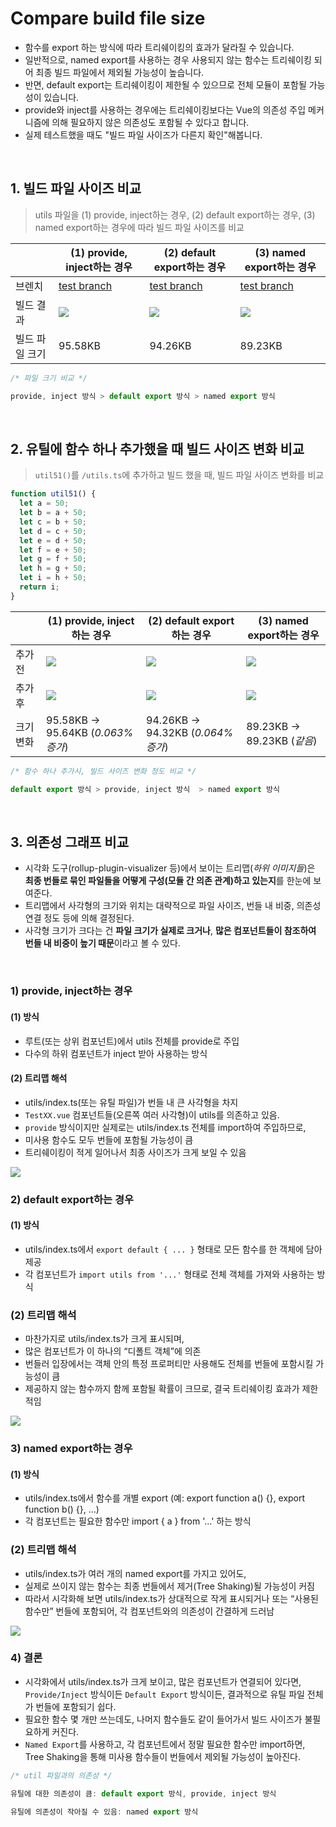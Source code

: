 # Compare build file size
- 함수를 export 하는 방식에 따라 트리쉐이킹의 효과가 달라질 수 있습니다.
- 일반적으로, named export를 사용하는 경우 사용되지 않는 함수는 트리쉐이킹 되어 최종 빌드 파일에서 제외될 가능성이 높습니다.
- 반면, default export는 트리쉐이킹이 제한될 수 있으므로 전체 모듈이 포함될 가능성이 있습니다.
- provide와 inject를 사용하는 경우에는 트리쉐이킹보다는 Vue의 의존성 주입 메커니즘에 의해 필요하지 않은 의존성도 포함될 수 있다고 합니다.
- 실제 테스트했을 때도 "빌드 파일 사이즈가 다른지 확인"해봅니다.

<br/>

## 1. 빌드 파일 사이즈 비교
> utils 파일을 (1) provide, inject하는 경우, (2) default export하는 경우, (3) named export하는 경우에 따라 빌드 파일 사이즈를 비교


||(1) provide, inject하는 경우|(2) default export하는 경우|(3) named export하는 경우|
|---|---|---|---|
|브렌치|<a href="https://github.com/KumJungMin/inject-import-bundling-test/blob/provide-inject-bundling-test/src/main.ts">test branch</a>|<a href="https://github.com/KumJungMin/inject-import-bundling-test/blob/export-default/src/utils/index.ts">test branch</a>|<a href="https://github.com/KumJungMin/inject-import-bundling-test/blob/named-import/src/utils/index.ts">test branch</a>|
|빌드 결과|<img src="https://github.com/KumJungMin/inject-import-bundling-test/blob/main/public/provide-inject.png" />|<img src="https://github.com/KumJungMin/inject-import-bundling-test/blob/main/public/export-default.png" />|<img src="https://github.com/KumJungMin/inject-import-bundling-test/blob/main/public/named-export.png" />|
|빌드 파일 크기|95.58KB|94.26KB|89.23KB|

```js
/* 파일 크기 비교 */

provide, inject 방식 > default export 방식 > named export 방식

```


<br/>

## 2. 유틸에 함수 하나 추가했을 때 빌드 사이즈 변화 비교
> `util51()`를 `/utils.ts`에 추가하고 빌드 했을 때, 빌드 파일 사이즈 변화를 비교
```ts
function util51() { 
  let a = 50; 
  let b = a + 50; 
  let c = b + 50; 
  let d = c + 50; 
  let e = d + 50; 
  let f = e + 50; 
  let g = f + 50; 
  let h = g + 50; 
  let i = h + 50; 
  return i; 
}
```

||(1) provide, inject하는 경우|(2) default export하는 경우|(3) named export하는 경우|
|---|---|---|---|
|추가 전|<img src="https://github.com/KumJungMin/inject-import-bundling-test/blob/main/public/provide-inject.png" />|<img src="https://github.com/KumJungMin/inject-import-bundling-test/blob/main/public/export-default.png" />|<img src="https://github.com/KumJungMin/inject-import-bundling-test/blob/main/public/named-export.png" />|
|추가 후|<img src="https://github.com/KumJungMin/inject-import-bundling-test/blob/main/public/provide-inject-expand.png" />|<img src="https://github.com/KumJungMin/inject-import-bundling-test/blob/main/public/export-default-expand.png" />|<img src="https://github.com/KumJungMin/inject-import-bundling-test/blob/main/public/named-export-expand.png" />|
|크기 변화|95.58KB -> 95.64KB (_0.063% 증가_)|94.26KB -> 94.32KB (_0.064% 증가_)|89.23KB -> 89.23KB (_같음_)|


```js
/* 함수 하나 추가시, 빌드 사이즈 변화 정도 비교 */

default export 방식 > provide, inject 방식  > named export 방식

```

<br/>

## 3. 의존성 그래프 비교
- 시각화 도구(rollup-plugin-visualizer 등)에서 보이는 트리맵(_하위 이미지들_)은 **최종 번들로 묶인 파일들을 어떻게 구성(모듈 간 의존 관계)하고 있는지**를 한눈에 보여준다.
- 트리맵에서 사각형의 크기와 위치는 대략적으로 파일 사이즈, 번들 내 비중, 의존성 연결 정도 등에 의해 결정된다.
- 사각형 크기가 크다는 건 **파일 크기가 실제로 크거나**, **많은 컴포넌트들이 참조하여 번들 내 비중이 높기 때문**이라고 볼 수 있다.

<br/>

### 1) provide, inject하는 경우
#### (1) 방식
- 루트(또는 상위 컴포넌트)에서 utils 전체를 provide로 주입
- 다수의 하위 컴포넌트가 inject 받아 사용하는 방식

#### (2) 트리맵 해석
- utils/index.ts(또는 유틸 파일)가 번들 내 큰 사각형을 차지
- `TestXX.vue` 컴포넌트들(오른쪽 여러 사각형)이 utils를 의존하고 있음.
- `provide` 방식이지만 실제로는 utils/index.ts 전체를 import하여 주입하므로,
- 미사용 함수도 모두 번들에 포함될 가능성이 큼
- 트리쉐이킹이 적게 일어나서 최종 사이즈가 크게 보일 수 있음
  
<img src="https://github.com/KumJungMin/inject-import-bundling-test/blob/main/public/provide-inject-dependecies.png" />


<br/>


### 2) default export하는 경우
#### (1) 방식
- utils/index.ts에서 `export default { ... }` 형태로 모든 함수를 한 객체에 담아 제공
- 각 컴포넌트가 `import utils from '...'` 형태로 전체 객체를 가져와 사용하는 방식

### (2) 트리맵 해석
- 마찬가지로 utils/index.ts가 크게 표시되며,
- 많은 컴포넌트가 이 하나의 “디폴트 객체”에 의존
- 번들러 입장에서는 객체 안의 특정 프로퍼티만 사용해도 전체를 번들에 포함시킬 가능성이 큼
- 제공하지 않는 함수까지 함께 포함될 확률이 크므로, 결국 트리쉐이킹 효과가 제한적임
 
<img src="https://github.com/KumJungMin/inject-import-bundling-test/blob/main/public/export-default-dependecies.png" />



<br/>


### 3) named export하는 경우
#### (1) 방식
- utils/index.ts에서 함수를 개별 export (예: export function a() {}, export function b() {}, …)
- 각 컴포넌트는 필요한 함수만 import { a } from '...' 하는 방식

### (2) 트리맵 해석
- utils/index.ts가 여러 개의 named export를 가지고 있어도,
- 실제로 쓰이지 않는 함수는 최종 번들에서 제거(Tree Shaking)될 가능성이 커짐
- 따라서 시각화해 보면 utils/index.ts가 상대적으로 작게 표시되거나 또는 “사용된 함수만” 번들에 포함되어, 각 컴포넌트와의 의존성이 간결하게 드러남

<img src="https://github.com/KumJungMin/inject-import-bundling-test/blob/main/public/named-export-dependecies.png" />



<br/>

### 4) 결론
- 시각화에서 utils/index.ts가 크게 보이고, 많은 컴포넌트가 연결되어 있다면, `Provide/Inject` 방식이든 `Default Export` 방식이든, 결과적으로 유틸 파일 전체가 번들에 포함되기 쉽다.
- 필요한 함수 몇 개만 쓰는데도, 나머지 함수들도 같이 들어가서 빌드 사이즈가 불필요하게 커진다.
- `Named Export`를 사용하고, 각 컴포넌트에서 정말 필요한 함수만 import하면, Tree Shaking을 통해 미사용 함수들이 번들에서 제외될 가능성이 높아진다.

```js
/* util 파일과의 의존성 */

유틸에 대한 의존성이 큼: default export 방식, provide, inject 방식

유틸에 의존성이 작아질 수 있음: named export 방식

```

<br/>
  
